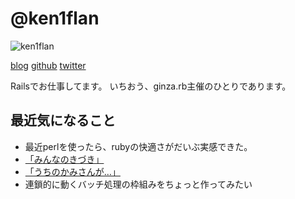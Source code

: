 # @ken1flan

![ken1flan](https://secure.gravatar.com/avatar/6d5dbb7f4489227b5e85860f37bceb52)

[blog](https://www.tumblr.com/blog/ken1flan)
[github](https://github.com/ken1flan)
[twitter](https://twitter.com/ken1flan)

Railsでお仕事してます。
いちおう、ginza.rb主催のひとりであります。

## 最近気になること
* 最近perlを使ったら、rubyの快適さがだいぶ実感できた。
* [「みんなのきづき」](https://github.com/ken1flan/everyones_notice)
* [「うちのかみさんが…」](https://github.com/ken1flan/columbo)
* 連鎖的に動くバッチ処理の枠組みをちょっと作ってみたい
